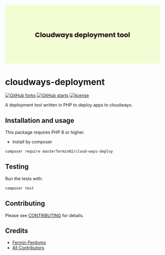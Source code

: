 <p align="center"><img src="/art/banner.png" alt="Social Card of cloudways deployment tool"></p>

# cloudways-deployment

[![GitHub forks](https://img.shields.io/github/forks/masterfermin02/cloudways-deployment)](https://img.shields.io/github/issues/masterfermin02/cloudways-deployment)
[![GitHub starts](https://img.shields.io/github/stars/masterfermin02/cloudways-deployment)](https://img.shields.io/github/stars/masterfermin02/cloudways-deployment)
[![license](https://img.shields.io/github/license/masterfermin02/cloudways-deployment)](LICENSE.md)

A deployment tool written in PHP to deploy apps to cloudways.

## Installation and usage

This package requires PHP 8 or higher.

- Install by composer
```bash
composer require masterfermin02/cloud-ways-deploy
```

## Testing

Run the tests with:

``` bash
composer test
```

## Contributing

Please see [CONTRIBUTING](.github/CONTRIBUTING.md) for details.

## Credits

- [Fermin Perdomo](https://github.com/masterfermin02)
- [All Contributors](../../contributors)
